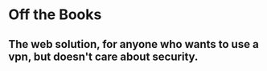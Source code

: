 # Off the Books
## The web solution, for anyone who wants to use a vpn, but doesn't care about security.
